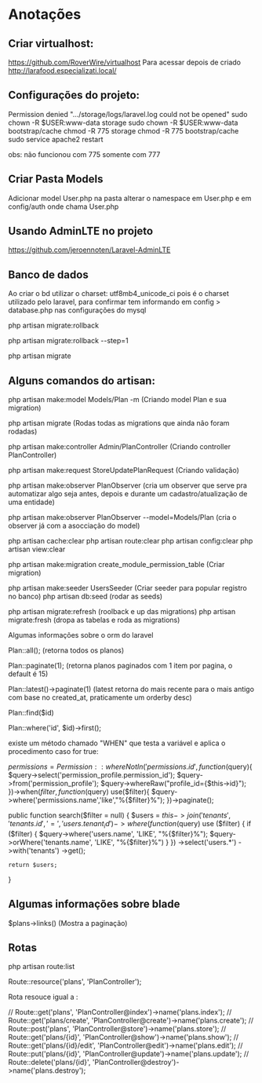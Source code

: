 # Anotações



## Criar virtualhost:
https://github.com/RoverWire/virtualhost
Para acessar depois de criado 
http://larafood.especializati.local/


## Configurações do projeto:

Permission denied ".../storage/logs/laravel.log could not be opened"
sudo chown -R $USER:www-data storage
sudo chown -R $USER:www-data bootstrap/cache
chmod -R 775 storage
chmod -R 775 bootstrap/cache
sudo service apache2 restart

obs: não funcionou com 775 somente com 777

## Criar Pasta Models 
Adicionar model User.php na pasta
alterar o namespace em User.php e em config/auth onde chama User.php


## Usando AdminLTE no projeto 
https://github.com/jeroennoten/Laravel-AdminLTE


## Banco de dados
Ao criar o bd utilizar o charset: utf8mb4_unicode_ci
pois é o charset utilizado pelo laravel, para confirmar tem informando em config > database.php nas configurações do mysql

php artisan migrate:rollback

php artisan migrate:rollback --step=1

php artisan migrate



## Alguns comandos do artisan:

php artisan make:model Models/Plan -m (Criando model Plan e sua migration)

php artisan migrate (Rodas todas as migrations que ainda não foram rodadas)

php artisan make:controller Admin/PlanController (Criando controller PlanController)

php artisan make:request StoreUpdatePlanRequest (Criando validação)

php artisan make:observer PlanObserver (cria um observer que serve pra automatizar algo seja antes, depois e durante um cadastro/atualização de uma entidade)

php artisan make:observer PlanObserver --model=Models/Plan (cria o observer já com a asocciação do model) 

php artisan cache:clear
php artisan route:clear 
php artisan config:clear
php artisan view:clear

php artisan make:migration create_module_permission_table (Criar migration)

php artisan make:seeder UsersSeeder (Criar seeder para popular registro no banco)
php artisan db:seed (rodar as seeds)

php artisan migrate:refresh (roolback e up das migrations)
php artisan migrate:fresh (dropa as tabelas e roda as migrations)

Algumas informações sobre o orm do laravel

Plan::all(); (retorna todos os planos)

Plan::paginate(1); (retorna planos paginados com 1 item por pagina, o default é 15)

Plan::latest()->paginate(1) (latest retorna do mais recente para o mais antigo com base no created_at,  praticamente um orderby desc)

Plan::find($id)

Plan::where('id', $id)->first();

existe um método chamado "WHEN" que testa a variável e aplica o procedimento caso for true:

$permissions = Permission::whereNotIn('permissions.id', function($query){
                                $query->select('permission_profile.permission_id');
                                $query->from('permission_profile');
                                $query->whereRaw("profile_id={$this->id}");
                            })->when($filter, function($query) use($filter){
                                $query->where('permissions.name','like',"%{$filter}%");
                            })->paginate();


public function search($filter = null)
{
    $users = $this->join('tenants', 'tenants.id', '=', 'users.tenant_id')
        ->where(function ($query) use ($filter) {
            if ($filter) {
                $query->where('users.name', 'LIKE', "%{$filter}%");
                $query->orWhere('tenants.name', 'LIKE', "%{$filter}%")
            }
        })
        ->select('users.*')
        ->with('tenants')
        ->get();

    return $users;
}




## Algumas informações sobre blade 

$plans->links()  (Mostra a paginação)


## Rotas 
php artisan route:list

Route::resource('plans', 'PlanController');

Rota resouce igual a :

// Route::get('plans', 'PlanController@index')->name('plans.index');
// Route::get('plans/create', 'PlanController@create')->name('plans.create');
// Route::post('plans', 'PlanController@store')->name('plans.store');
// Route::get('plans/{id}', 'PlanController@show')->name('plans.show');
// Route::get('plans/{id}/edit', 'PlanController@edit')->name('plans.edit');
// Route::put('plans/{id}', 'PlanController@update')->name('plans.update');
// Route::delete('plans/{id}', 'PlanController@destroy')->name('plans.destroy');


